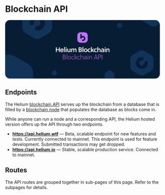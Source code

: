 # Blockchain API

![](../../.gitbook/assets/artboard-copy-19.jpg)

## Endpoints

The Helium [blockchain API](https://github.com/helium/blockchain-http) serves up the blockchain from a database that is filled by a [blockchain node](https://github.com/helium/blockchain-etl) that populates the database as blocks come in.

While anyone can run a node and a corresponding API, the Helium hosted version offers up the API through two endpoints.

* **https://api.helium.wtf**  — Beta, scalable endpoint for new features and tests. Currently connected to mainnet. This endpoint is used for feature development. Submitted transactions may get dropped. 
* **https://api.helium.io** — Stable, scalable production service. Connected to mainnet. 

## Routes

The API routes are grouped together in sub-pages of this page. Refer to the subpages for details.  


